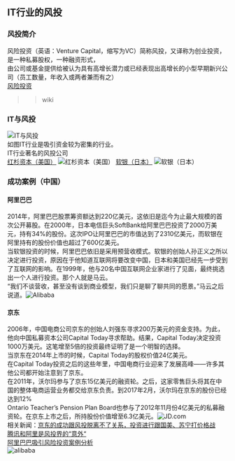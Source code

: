 ## IT行业的风投
### 风投简介 
风险投资（英语：Venture Capital，缩写为VC）简称风投，又译称为创业投资，是一种私募股权，一种融资形式，  
由公司或基金提供给被认为具有高增长潜力或已经表现出高增长的小型早期新兴公司（员工数量，年收入或两者兼而有之）  
[风险投资](https://zh.wikipedia.org/wiki/%E9%A3%8E%E9%99%A9%E6%8A%95%E8%B5%84)  
>>wiki
### IT与风投  
![IT与风投](https://imgcdn.yicai.com/uppics/images/2017/05/636293281994032043.jpg)  
如图IT行业是吸引资金较为密集的行业。  
IT行业著名的风投公司  
   [红杉资本（美国）](https://zh.wikipedia.org/wiki/%E7%B4%85%E6%9D%89%E8%B3%87%E6%9C%AC) ![红杉资本（美国）](https://timgsa.baidu.com/timg?image&quality=80&size=b9999_10000&sec=1544688291830&di=79732ef34faf6e0ed20b9e3d610f5476&imgtype=jpg&src=http%3A%2F%2Fimg1.imgtn.bdimg.com%2Fit%2Fu%3D479995116%2C1049193661%26fm%3D214%26gp%3D0.jpg)
   [软银（日本）](https://wiki.mbalib.com/zh-tw/%E8%BD%AF%E9%93%B6%E9%9B%86%E5%9B%A2) ![软银（日本）](https://upload.wikimedia.org/wikipedia/commons/thumb/7/76/Conrad_Tokyo.jpg/250px-Conrad_Tokyo.jpg) 
### 成功案例（中国）
#### 阿里巴巴
2014年，阿里巴巴股票筹资额达到220亿美元，这依旧是迄今为止最大规模的首次公开募股。在2000年，日本电信巨头SoftBank给阿里巴巴投资了2000万美元，持有34%的股份。这次IPO让阿里巴巴的市值达到了2310亿美元，而软银在阿里持有的股份价值也超过了600亿美元。  
当软银投资的时候，阿里巴巴依旧是采用预营收模式。软银的创始人孙正义之所以决定进行投资，原因在于他知道互联网将要改变中国，日本和美国已经先一步受到了互联网的影响。在1999年，他与20名中国互联网企业家进行了见面，最终挑选出一个人进行投资。那个人就是马云。  
“我们不谈营收，甚至没有谈到商业模型，我们只是聊了聊共同的愿景。”马云之后说道。![Alibaba](https://ss1.bdstatic.com/70cFuXSh_Q1YnxGkpoWK1HF6hhy/it/u=865468354,706254013&fm=26&gp=0.jpg)  
#### 京东 
2006年，中国电商公司京东的创始人刘强东寻求200万美元的资金支持。为此，他向中国私募资本公司Capital Today寻求帮助。结果，Capital Today决定投资1000万美元。这笔增至5倍的投资最终证明了是一个明智的选择。  
当京东在2014年上市的时候，Capital Today的股权价值24亿美元。   
在Capital Today投资之后的这些年里，中国电商行业迎来了发展高峰——许多其他公司都开始注意到了京东。  
在2011年，沃尔玛参与了京东15亿美元的融资轮。之后，这家零售巨头将其在中国的整体电商运营业务都交给京东负责。到2017年2月，沃尔玛在京东的股份已经达到12%     
Ontario Teacher’s Pension Plan Board也参与了2012年11月份4亿美元的私募融资轮。在京东上市之后，所持股份价值增至6.3亿美元。![JD.com](https://timgsa.baidu.com/timg?image&quality=80&size=b9999_10000&sec=1544688700869&di=e65d3a388543a6f75f2f2d9ae353d787&imgtype=0&src=http%3A%2F%2F5b0988e595225.cdn.sohucs.com%2Fimages%2F20170827%2F5909211f16c242f198786f05265cb847.jpeg)  
 相关新闻：[京东的成功跟风投脱离不了关系，投资进行跟国美、苏宁打价格战](https://baijiahao.baidu.com/s?id=1569716039069520&wfr=spider&for=pc)  
 [腾讯和阿里是风投界的“意外“](http://tech.163.com/14/0311/03/9N1B7HV2000915BF.html)  
 [阿里巴巴吸引风险投资案例分析](http://www.docin.com/p-720506210.html)  
![alibaba](https://timgsa.baidu.com/timg?image&quality=80&size=b9999_10000&sec=1544689112597&di=337dd6a358e8609ecd04b38d94abb60d&imgtype=0&src=http%3A%2F%2Fpic.baike.soso.com%2Fp%2F20131221%2Fbki-20131221124551-2016797529.jpg)
